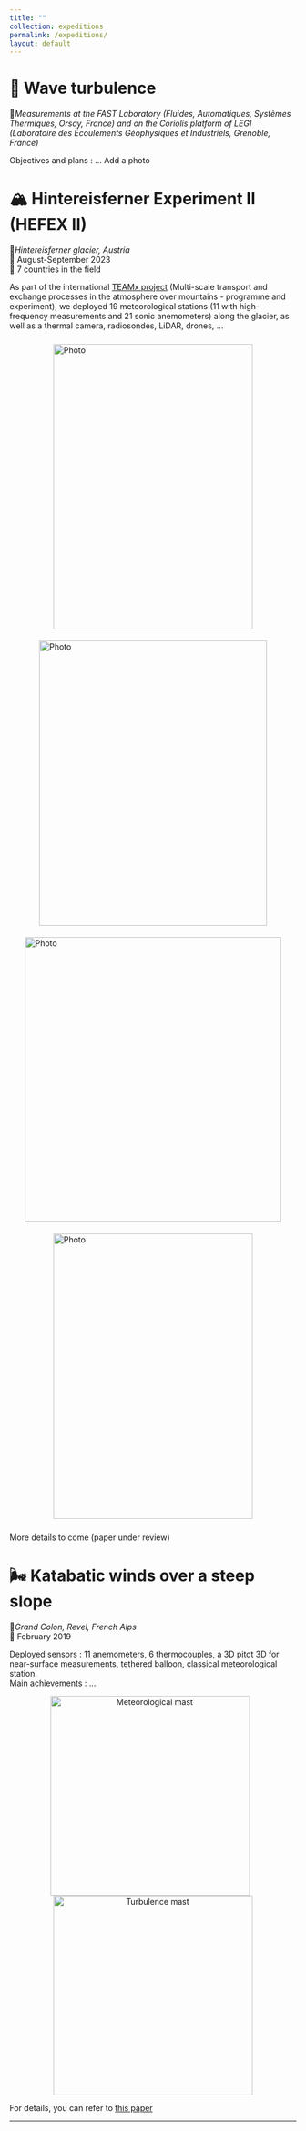 ```yaml
---
title: ""
collection: expeditions
permalink: /expeditions/
layout: default
---
```


# 🌊 Wave turbulence 

📍*Measurements at the FAST Laboratory (Fluides, Automatiques, Systèmes Thermiques, Orsay, France) and on the Coriolis platform of LEGI (Laboratoire des Écoulements Géophysiques et Industriels, Grenoble, France)*  

Objectives and plans : ...
Add a photo

# 🏔️ Hintereisferner Experiment II (HEFEX II) 

📍*Hintereisferner glacier, Austria*  
📅 August-September 2023  
👤 7 countries in the field  

As part of the international [TEAMx project](https://www.teamx-programme.org/) (Multi-scale transport and exchange processes in the atmosphere over mountains - programme and experiment), we deployed 19 meteorological stations (11 with high-frequency measurements and 21 sonic anemometers) along the glacier, as well as a thermal camera, radiosondes, LiDAR, drones, ...

<div style="display: flex; flex-wrap: wrap; justify-content: center;">
  <div style="width: 350px; height: 500px; margin: 10px; overflow: hidden;">
    <img src="/images/HEFEXII/Grand_mat.jpg" alt="Photo" style="width: 100%; height: 100%; object-fit: cover;" />
  </div>
  <div style="width: 400px; height: 500px; margin: 10px; overflow: hidden;">
    <img src="/images/HEFEXII/Glacier.JPG" alt="Photo" style="width: 100%; height: 100%; object-fit: cover;" />
  </div>
  <div style="width: 450px; height: 500px; margin: 10px; overflow: hidden;">
    <img src="/images/HEFEXII/LIDAR.JPG" alt="Photo" style="width: 100%; height: 100%; object-fit: cover;" />
  </div>
  <div style="width: 350px; height: 500px; margin: 10px; overflow: hidden;">
    <img src="/images/HEFEXII/Ballon.JPEG" alt="Photo" style="width: 100%; height: 100%; object-fit: cover;" />
  </div>
  </div>


More details to come (paper under review)  


# 🌬️ Katabatic winds over a steep slope

📍*Grand Colon, Revel, French Alps*  
📅 February 2019  

Deployed sensors : 11 anemometers, 6 thermocouples, a 3D pitot 3D for near-surface measurements, tethered balloon, classical meteorological station.  
Main achievements : ...   

<div style="text-align: center;">
  <div style="display: inline-block; margin-right: 10px;">
    <img src="/images/Grand_Colon/DSC02877.JPG" alt="Meteorological mast" width="350" />
  </div>
  <div style="display: inline-block;">
    <img src="/images/Grand_Colon/DSC02897.JPG" alt="Turbulence mast" width="350" />
  </div>
</div>


For details, you can refer to [this paper](https://hal.science/hal-03350043/file/Charrondi%C3%A8re2022.pdf)  

---




